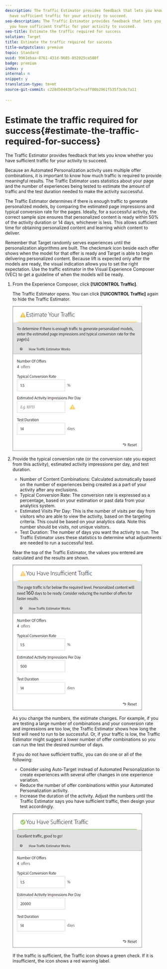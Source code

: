 ```yaml
---
description: The Traffic Estimator provides feedback that lets you know whether you
  have sufficient traffic for your activity to succeed.
seo-description: The Traffic Estimator provides feedback that lets you know whether
  you have sufficient traffic for your activity to succeed.
seo-title: Estimate the traffic required for success
solution: Target
title: Estimate the traffic required for success
title-outputclass: premium
topic: Standard
uuid: 9961ebaa-8761-431d-9605-852025ca580f
badge: premium
index: y
internal: n
snippet: y
translation-type: tm+mt
source-git-commit: c228d50443bf2e7ecaff00b2961f535f3c0c7a11

---
```



# Estimate the traffic required for success{#estimate-the-traffic-required-for-success}

The Traffic Estimator provides feedback that lets you know whether you have sufficient traffic for your activity to succeed.

Because an Automated Personalization activity uses multiple offer combinations, it is important to know how much traffic is required to provide meaningful results. The Traffic Estimator uses statistics about your page and the number of experiences being tested to estimate the amount of traffic and the test duration needed to make the activity successful.

The Traffic Estimator determines if there is enough traffic to generate personalized models, by comparing the estimated page impressions and typical conversion rate for the pages. Ideally, for a successful activity, the correct sample size ensures that personalized content is ready within 50% of the activity duration or 14 days, whichever is less. This allows sufficient time for obtaining personalized content and learning which content to deliver.

Remember that Target randomly serves experiences until the personalization algorithms are built. The checkmark icon beside each offer shows when the model for that offer is ready and Target is able to begin delivering personalized content. Because lift is expected only after the models are ready, the visual indication allows you to set the right expectation. Use the traffic estimator in the Visual Experience Composer (VEC) to get a guideline of when the models will be ready.

1. From the Experience Composer, click **[!UICONTROL Traffic]**.

   The Traffic Estimator opens. You can click **[!UICONTROL Traffic]** again to hide the Traffic Estimator.

   ![](assets/ap_est.png)

1. Provide the typical conversion rate (or the conversion rate you expect from this activity), estimated activity impressions per day, and test duration.

   * Number of Content Combinations: Calculated automatically based on the number of experiences being created as a part of your activity after any exclusions.
   * Typical Conversion Rate: The conversion rate is expressed as a percentage, based on your estimation or past data from your analytics system.
   * Estimated Visits Per Day: This is the number of visits per day from visitors who are able to view the activity, based on the targeting criteria. This could be based on your analytics data. Note this number should be visits, not unique visitors.
   * Test Duration: The number of days you want the activity to run.
   The Traffic Estimator uses these statistics to determine what adjustments are needed to run a successful test.

   Near the top of the Traffic Estimator, the values you entered are calculated and the results are shown.

   ![](assets/ap_est_no.png)

   As you change the numbers, the estimate changes. For example, if you are testing a large number of combinations and your conversion rate and impressions are too low, the Traffic Estimator shows how long the test will need to run to be successful. Or, if your traffic is low, the Traffic Estimator might suggest a lower number of offer combinations so you can run the test the desired number of days.

   If you do not have sufficient traffic, you can do one or all of the following:

   * Consider using Auto-Target instead of Automated Personalization to create experiences with several offer changes in one experience variation.
   * Reduce the number of offer combinations within your Automated Personalization activity.
   * Increase the duration of the activity.
   Adjust the numbers until the Traffic Estimator says you have sufficient traffic, then design your test accordingly.

   ![](assets/ap_est_yes.png)

   If the traffic is sufficient, the Traffic icon shows a green check. If it is insufficient, the icon shows a red warning label.
